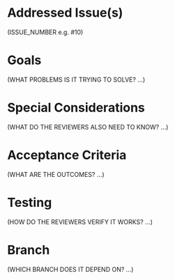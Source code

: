 # Addressed Issue(s)

(ISSUE_NUMBER e.g. #10)

# Goals

(WHAT PROBLEMS IS IT TRYING TO SOLVE? ...)

# Special Considerations

(WHAT DO THE REVIEWERS ALSO NEED TO KNOW? ...)

# Acceptance Criteria

(WHAT ARE THE OUTCOMES? ...)

# Testing

(HOW DO THE REVIEWERS VERIFY IT WORKS? ...)

# Branch

(WHICH BRANCH DOES IT DEPEND ON? ...)
